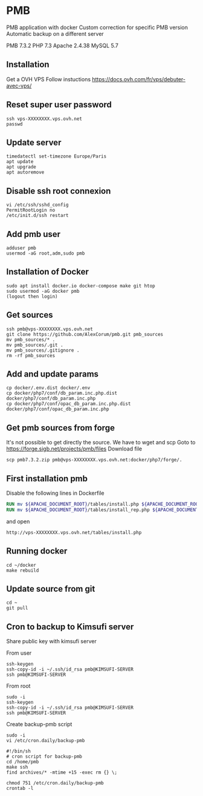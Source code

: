 # PMB
PMB application with docker
Custom correction for specific PMB version
Automatic backup on a different server

PMB 7.3.2
PHP 7.3
Apache 2.4.38
MySQL 5.7


## Installation
Get a OVH VPS
Follow instuctions https://docs.ovh.com/fr/vps/debuter-avec-vps/


## Reset super user password
```shell
ssh vps-XXXXXXXX.vps.ovh.net
passwd
```

## Update server
```shell
timedatectl set-timezone Europe/Paris
apt update
apt upgrade
apt autoremove
```


## Disable ssh root connexion
```shell
vi /etc/ssh/sshd_config
PermitRootLogin no
/etc/init.d/ssh restart
```


## Add pmb user
```shell
adduser pmb
usermod -aG root,adm,sudo pmb
```


## Installation of Docker
```shell
sudo apt install docker.io docker-compose make git htop
sudo usermod -aG docker pmb
(logout then login)
```


## Get sources
```shell
ssh pmb@vps-XXXXXXXX.vps.ovh.net
git clone https://github.com/AlexCorum/pmb.git pmb_sources
mv pmb_sources/* .
mv pmb_sources/.git .
mv pmb_sources/.gitignore .
rm -rf pmb_sources
```


## Add and update params
```shell
cp docker/.env.dist docker/.env
cp docker/php7/conf/db_param.inc.php.dist docker/php7/conf/db_param.inc.php
cp docker/php7/conf/opac_db_param.inc.php.dist docker/php7/conf/opac_db_param.inc.php
```


## Get pmb sources from forge
It's not possible to get directly the source.
We have to wget and scp
Goto to https://forge.sigb.net/projects/pmb/files
Download file
```shell
scp pmb7.3.2.zip pmb@vps-XXXXXXXX.vps.ovh.net:docker/php7/forge/.
```


## First installation  pmb
Disable the following lines in Dockerfile
```dockerfile
RUN mv ${APACHE_DOCUMENT_ROOT}/tables/install.php ${APACHE_DOCUMENT_ROOT}/tables/noinstall.php
RUN mv ${APACHE_DOCUMENT_ROOT}/tables/install_rep.php ${APACHE_DOCUMENT_ROOT}/tables/noinstall_rep.php
```
and open
```
http://vps-XXXXXXXX.vps.ovh.net/tables/install.php
```


## Running docker
```shell
cd ~/docker
make rebuild
```


## Update source from git
```shell
cd ~
git pull
```


## Cron to backup to Kimsufi server
Share public key with kimsufi server

From user
```shell
ssh-keygen
ssh-copy-id -i ~/.ssh/id_rsa pmb@KIMSUFI-SERVER
ssh pmb@KIMSUFI-SERVER
```

From root
```shell
sudo -i
ssh-keygen
ssh-copy-id -i ~/.ssh/id_rsa pmb@KIMSUFI-SERVER
ssh pmb@KIMSUFI-SERVER
```

Create backup-pmb script
```shell
sudo -i
vi /etc/cron.daily/backup-pmb
```

```
#!/bin/sh
# cron script for backup-pmb
cd /home/pmb
make ssh
find archives/* -mtime +15 -exec rm {} \;
```

```shell
chmod 751 /etc/cron.daily/backup-pmb
crontab -l
```
